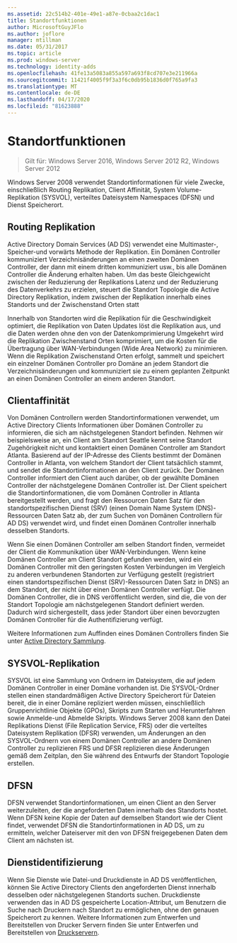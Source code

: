 ```yaml
---
ms.assetid: 22c514b2-401e-49e1-a87e-0cbaa2c1dac1
title: Standortfunktionen
author: MicrosoftGuyJFlo
ms.author: joflore
manager: mtillman
ms.date: 05/31/2017
ms.topic: article
ms.prod: windows-server
ms.technology: identity-adds
ms.openlocfilehash: 41fe13a5083a855a597a693f8cd707e3e211966a
ms.sourcegitcommit: 11421f4005f9f3a3f6c0db95b1836d0f765a9fa3
ms.translationtype: MT
ms.contentlocale: de-DE
ms.lasthandoff: 04/17/2020
ms.locfileid: "81623888"
---
```

# <a name="site-functions"></a>Standortfunktionen

> Gilt für: Windows Server 2016, Windows Server 2012 R2, Windows Server 2012

 Windows Server 2008 verwendet Standortinformationen für viele Zwecke, einschließlich Routing Replikation, Client Affinität, System Volume-Replikation (SYSVOL), verteiltes Dateisystem Namespaces (DFSN) und Dienst Speicherort.

## <a name="routing-replication"></a>Routing Replikation
Active Directory Domain Services (AD DS) verwendet eine Multimaster-, Speicher-und vorwärts Methode der Replikation. Ein Domänen Controller kommuniziert Verzeichnisänderungen an einen zweiten Domänen Controller, der dann mit einem dritten kommuniziert usw., bis alle Domänen Controller die Änderung erhalten haben. Um das beste Gleichgewicht zwischen der Reduzierung der Replikations Latenz und der Reduzierung des Datenverkehrs zu erzielen, steuert die Standort Topologie die Active Directory Replikation, indem zwischen der Replikation innerhalb eines Standorts und der Zwischenstand Orten statt

Innerhalb von Standorten wird die Replikation für die Geschwindigkeit optimiert, die Replikation von Daten Updates löst die Replikation aus, und die Daten werden ohne den von der Datenkomprimierung Umgekehrt wird die Replikation Zwischenstand Orten komprimiert, um die Kosten für die Übertragung über WAN-Verbindungen (Wide Area Network) zu minimieren. Wenn die Replikation Zwischenstand Orten erfolgt, sammelt und speichert ein einzelner Domänen Controller pro Domäne an jedem Standort die Verzeichnisänderungen und kommuniziert sie zu einem geplanten Zeitpunkt an einen Domänen Controller an einem anderen Standort.

## <a name="client-affinity"></a>Clientaffinität
Von Domänen Controllern werden Standortinformationen verwendet, um Active Directory Clients Informationen über Domänen Controller zu informieren, die sich am nächstgelegenen Standort befinden. Nehmen wir beispielsweise an, ein Client am Standort Seattle kennt seine Standort Zugehörigkeit nicht und kontaktiert einen Domänen Controller am Standort Atlanta. Basierend auf der IP-Adresse des Clients bestimmt der Domänen Controller in Atlanta, von welchem Standort der Client tatsächlich stammt, und sendet die Standortinformationen an den Client zurück. Der Domänen Controller informiert den Client auch darüber, ob der gewählte Domänen Controller der nächstgelegene Domänen Controller ist. Der Client speichert die Standortinformationen, die vom Domänen Controller in Atlanta bereitgestellt werden, und fragt den Ressourcen Daten Satz für den standortspezifischen Dienst (SRV) (einen Domain Name System (DNS)-Ressourcen Daten Satz ab, der zum Suchen von Domänen Controllern für AD DS) verwendet wird, und findet einen Domänen Controller innerhalb desselben Standorts.

Wenn Sie einen Domänen Controller am selben Standort finden, vermeidet der Client die Kommunikation über WAN-Verbindungen. Wenn keine Domänen Controller am Client Standort gefunden werden, wird ein Domänen Controller mit den geringsten Kosten Verbindungen im Vergleich zu anderen verbundenen Standorten zur Verfügung gestellt (registriert einen standortspezifischen Dienst (SRV)-Ressourcen Daten Satz in DNS) an dem Standort, der nicht über einen Domänen Controller verfügt. Die Domänen Controller, die in DNS veröffentlicht werden, sind die, die von der Standort Topologie am nächstgelegenen Standort definiert werden. Dadurch wird sichergestellt, dass jeder Standort über einen bevorzugten Domänen Controller für die Authentifizierung verfügt.

Weitere Informationen zum Auffinden eines Domänen Controllers finden Sie unter [Active Directory Sammlung](https://docs.microsoft.com/previous-versions/windows/it-pro/windows-server-2003/cc780036(v=ws.10)).

## <a name="sysvol-replication"></a>SYSVOL-Replikation
SYSVOL ist eine Sammlung von Ordnern im Dateisystem, die auf jedem Domänen Controller in einer Domäne vorhanden ist. Die SYSVOL-Ordner stellen einen standardmäßigen Active Directory Speicherort für Dateien bereit, die in einer Domäne repliziert werden müssen, einschließlich Gruppenrichtlinie Objekte (GPOs), Skripts zum Starten und Herunterfahren sowie Anmelde-und Abmelde Skripts.  Windows Server 2008 kann den Datei Replikations Dienst (File Replication Service, FRS) oder die verteiltes Dateisystem Replikation (DFSR) verwenden, um Änderungen an den SYSVOL-Ordnern von einem Domänen Controller an andere Domänen Controller zu replizieren FRS und DFSR replizieren diese Änderungen gemäß dem Zeitplan, den Sie während des Entwurfs der Standort Topologie erstellen.

## <a name="dfsn"></a>DFSN
DFSN verwendet Standortinformationen, um einen Client an den Server weiterzuleiten, der die angeforderten Daten innerhalb des Standorts hostet. Wenn DFSN keine Kopie der Daten auf demselben Standort wie der Client findet, verwendet DFSN die Standortinformationen in AD DS, um zu ermitteln, welcher Dateiserver mit den von DFSN freigegebenen Daten dem Client am nächsten ist.

## <a name="service-location"></a>Dienstidentifizierung
Wenn Sie Dienste wie Datei-und Druckdienste in AD DS veröffentlichen, können Sie Active Directory Clients den angeforderten Dienst innerhalb desselben oder nächstgelegenen Standorts suchen. Druckdienste verwenden das in AD DS gespeicherte Location-Attribut, um Benutzern die Suche nach Druckern nach Standort zu ermöglichen, ohne den genauen Speicherort zu kennen. Weitere Informationen zum Entwerfen und Bereitstellen von Drucker Servern finden Sie unter Entwerfen und Bereitstellen von [Druckservern](https://docs.microsoft.com/previous-versions/windows/it-pro/windows-server-2003/cc785842(v=ws.10)).

